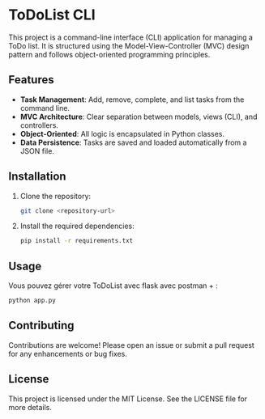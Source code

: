 # ToDoList CLI

This project is a command-line interface (CLI) application for managing a ToDo list. It is structured using the Model-View-Controller (MVC) design pattern and follows object-oriented programming principles.

## Features

- **Task Management**: Add, remove, complete, and list tasks from the command line.
- **MVC Architecture**: Clear separation between models, views (CLI), and controllers.
- **Object-Oriented**: All logic is encapsulated in Python classes.
- **Data Persistence**: Tasks are saved and loaded automatically from a JSON file.

## Installation

1. Clone the repository:
   ```sh
   git clone <repository-url>
   ```
2. Install the required dependencies:
   ```sh
   pip install -r requirements.txt
   ```

## Usage

Vous pouvez gérer votre ToDoList avec flask avec postman + :

```sh
python app.py
```

## Contributing

Contributions are welcome! Please open an issue or submit a pull request for any enhancements or bug fixes.

## License

This project is licensed under the MIT License. See the LICENSE file for more details.
